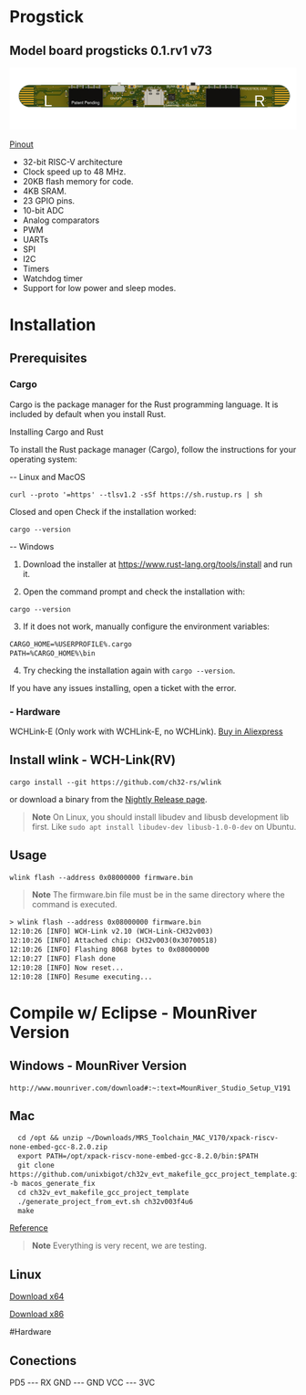 # Progstick
## Model board progsticks  0.1.rv1 v73
![Progstick 0.1](Images/progstick_0.1.rv1_v73_v1.png)

[Pinout](Documentation/progstick_0.1.rv1_v73_pinoutpdf.pdf)

- 32-bit RISC-V architecture
- Clock speed up to 48 MHz.
- 20KB flash memory for code.
- 4KB SRAM.
- 23 GPIO pins.
- 10-bit ADC
- Analog comparators
- PWM
- UARTs
- SPI
- I2C
- Timers
- Watchdog timer
- Support for low power and sleep modes.

# Installation

## Prerequisites

### Cargo
Cargo is the package manager for the Rust programming language. It is included by default when you install Rust.

Installing Cargo and Rust

To install the Rust package manager (Cargo), follow the instructions for your operating system:

-- Linux and MacOS
```
curl --proto '=https' --tlsv1.2 -sSf https://sh.rustup.rs | sh
```
Closed and open 
Check if the installation worked:
```
cargo --version
```


-- Windows  

1. Download the installer at https://www.rust-lang.org/tools/install and run it.

2. Open the command prompt and check the installation with:
```
cargo --version
```

3. If it does not work, manually configure the environment variables:
```
CARGO_HOME=%USERPROFILE%.cargo
PATH=%CARGO_HOME%\bin
```

4. Try checking the installation again with `cargo --version`.

If you have any issues installing, open a ticket with the error.

### - Hardware
WCHLink-E (Only work with WCHLink-E, no WCHLink).
[Buy in Aliexpress](https://www.aliexpress.us/w/wholesale-WCHLink%2525252dE.html)

## Install wlink - WCH-Link(RV)
```
cargo install --git https://github.com/ch32-rs/wlink
```
or download a binary from the [Nightly Release page](https://github.com/ch32-rs/wlink/releases/tag/nightly).

> **Note**
> On Linux, you should install libudev and libusb development lib first.
> Like `sudo apt install libudev-dev libusb-1.0-0-dev` on Ubuntu.

## Usage
```
wlink flash --address 0x08000000 firmware.bin
```
> **Note**
> The firmware.bin file must be in the same directory where the command is executed.

```console
> wlink flash --address 0x08000000 firmware.bin
12:10:26 [INFO] WCH-Link v2.10 (WCH-Link-CH32v003)
12:10:26 [INFO] Attached chip: CH32v003(0x30700518)
12:10:26 [INFO] Flashing 8068 bytes to 0x08000000
12:10:27 [INFO] Flash done
12:10:28 [INFO] Now reset...
12:10:28 [INFO] Resume executing...
```


# Compile w/ Eclipse - MounRiver Version

## Windows - MounRiver Version
```
http://www.mounriver.com/download#:~:text=MounRiver_Studio_Setup_V191
```
## Mac
```
  cd /opt && unzip ~/Downloads/MRS_Toolchain_MAC_V170/xpack-riscv-none-embed-gcc-8.2.0.zip
  export PATH=/opt/xpack-riscv-none-embed-gcc-8.2.0/bin:$PATH
  git clone https://github.com/unixbigot/ch32v_evt_makefile_gcc_project_template.git -b macos_generate_fix
  cd ch32v_evt_makefile_gcc_project_template
  ./generate_project_from_evt.sh ch32v003f4u6
  make
```
[Reference](https://github.com/Community-PIO-CH32V/platform-ch32v/issues/25#issuecomment-1537077546)
> **Note**
> Everything is very recent, we are testing.

## Linux
[Download x64](http://file.mounriver.com/upgrade/MounRiver_Studio_Community_Linux_x64_V160.tar.xz)

[Download x86](http://file.mounriver.com/upgrade/MounRiver_Studio_Community_Linux_x86_V160.tar.xz)


#Hardware
## Conections
PD5 --- RX
GND --- GND
VCC --- 3VC
